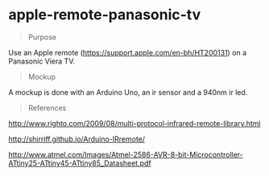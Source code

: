 # apple-remote-panasonic-tv

> Purpose

Use an Apple remote (https://support.apple.com/en-bh/HT200131) on a Panasonic Viera TV.

> Mockup

A mockup is done with an Arduino Uno, an ir sensor and a 940nm ir led.

> References

http://www.righto.com/2009/08/multi-protocol-infrared-remote-library.html

http://shirriff.github.io/Arduino-IRremote/

http://www.atmel.com/Images/Atmel-2586-AVR-8-bit-Microcontroller-ATtiny25-ATtiny45-ATtiny85_Datasheet.pdf

